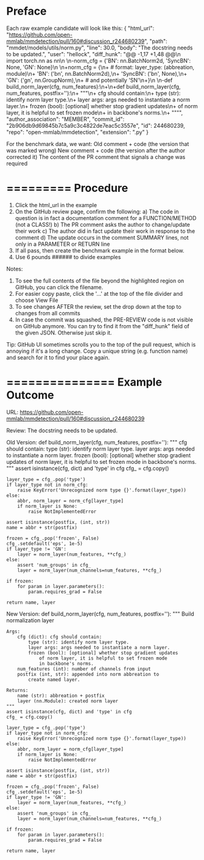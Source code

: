 Preface
=======

Each raw example candidate will look like this:
{
    "html_url": "https://github.com/open-mmlab/mmdetection/pull/160#discussion_r244680239",
    "path": "mmdet/models/utils/norm.py",
    "line": 30.0,
    "body": "The docstring needs to be updated.",
    "user": "hellock",
    "diff_hunk": "@@ -1,17 +1,48 @@\n import torch.nn as nn\n \n-norm_cfg = {'BN': nn.BatchNorm2d, 'SyncBN': None, 'GN': None}\n \n+norm_cfg = {\n+    # format: layer_type: (abbreation, module)\n+    'BN': ('bn', nn.BatchNorm2d),\n+    'SyncBN': ('bn', None),\n+    'GN': ('gn', nn.GroupNorm),\n+    # and potentially 'SN'\n+}\n \n-def build_norm_layer(cfg, num_features):\n+\n+def build_norm_layer(cfg, num_features, postfix=''):\n+    \"\"\"\n+    cfg should contain:\n+        type (str): identify norm layer type.\n+        layer args: args needed to instantiate a norm layer.\n+        frozen (bool): [optional] whether stop gradient updates\n+            of norm layer, it is helpful to set frozen mode\n+            in backbone's norms.\n+    \"\"\"",
    "author_association": "MEMBER",
    "commit_id": "2b906db9d69845b7c5a9c3c4822de7eac5c3557e",
    "id": 244680239,
    "repo": "open-mmlab/mmdetection",
    "extension": ".py"
}

For the benchmark data, we want:
Old comment + code (the version that was marked wrong)
New comment + code (the version after the author corrected it)
The content of the PR comment that signals a change was required

=========
Procedure
=========
1. Click the html_url in the example
2. On the GitHub review page, confirm the following:
   a) The code in question is in fact a documentation comment for a FUNCTION/METHOD (not a CLASS!)
   b) The PR comment asks the author to change/update their work
   c) The author did in fact update their work in response to the comment
   d) The update occurs in the comment SUMMARY lines, not only in a PARAMETER or RETURN line
3. If all pass, then create the benchmark example in the format below.
4. Use 6 pounds ###### to divide examples

Notes:
1. To see the full contents of the file beyond the highlighted region on GitHub, you can click the filename.
2. For easier copy paste, click the '...' at the top of the file divider and choose View File
3. To see changes AFTER the review, set the drop down at the top to changes from all commits
4. In case the commit was squashed, the PRE-REVIEW code is not visible on GitHub anymore.
   You can try to find it from the "diff_hunk" field of the given JSON. Otherwise just skip it.

Tip: GitHub UI sometimes scrolls you to the top of the pull request,
     which is annoying if it's a long change.
     Copy a unique string (e.g. function name) and search for it to find your place again.

===============
Example Outcome
===============
URL: https://github.com/open-mmlab/mmdetection/pull/160#discussion_r244680239

Review:
The docstring needs to be updated.

Old Version:
def build_norm_layer(cfg, num_features, postfix=''):
    """
    cfg should contain:
        type (str): identify norm layer type.
        layer args: args needed to instantiate a norm layer.
        frozen (bool): [optional] whether stop gradient updates
            of norm layer, it is helpful to set frozen mode
            in backbone's norms.
    """
    assert isinstance(cfg, dict) and 'type' in cfg
    cfg_ = cfg.copy()

    layer_type = cfg_.pop('type')
    if layer_type not in norm_cfg:
        raise KeyError('Unrecognized norm type {}'.format(layer_type))
    else:
        abbr, norm_layer = norm_cfg[layer_type]
        if norm_layer is None:
            raise NotImplementedError

    assert isinstance(postfix, (int, str))
    name = abbr + str(postfix)

    frozen = cfg_.pop('frozen', False)
    cfg_.setdefault('eps', 1e-5)
    if layer_type != 'GN':
        layer = norm_layer(num_features, **cfg_)
    else:
        assert 'num_groups' in cfg_
        layer = norm_layer(num_channels=num_features, **cfg_)

    if frozen:
        for param in layer.parameters():
            param.requires_grad = False

    return name, layer

New Version:
def build_norm_layer(cfg, num_features, postfix=''):
    """ Build normalization layer

    Args:
        cfg (dict): cfg should contain:
            type (str): identify norm layer type.
            layer args: args needed to instantiate a norm layer.
            frozen (bool): [optional] whether stop gradient updates
                of norm layer, it is helpful to set frozen mode
                in backbone's norms.
        num_features (int): number of channels from input
        postfix (int, str): appended into norm abbreation to
            create named layer.

    Returns:
        name (str): abbreation + postfix
        layer (nn.Module): created norm layer
    """
    assert isinstance(cfg, dict) and 'type' in cfg
    cfg_ = cfg.copy()

    layer_type = cfg_.pop('type')
    if layer_type not in norm_cfg:
        raise KeyError('Unrecognized norm type {}'.format(layer_type))
    else:
        abbr, norm_layer = norm_cfg[layer_type]
        if norm_layer is None:
            raise NotImplementedError

    assert isinstance(postfix, (int, str))
    name = abbr + str(postfix)

    frozen = cfg_.pop('frozen', False)
    cfg_.setdefault('eps', 1e-5)
    if layer_type != 'GN':
        layer = norm_layer(num_features, **cfg_)
    else:
        assert 'num_groups' in cfg_
        layer = norm_layer(num_channels=num_features, **cfg_)

    if frozen:
        for param in layer.parameters():
            param.requires_grad = False

    return name, layer

######